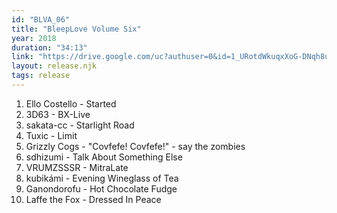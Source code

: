 ```yaml
---
id: "BLVA_06"
title: "BleepLove Volume Six"
year: 2018
duration: "34:13"
link: "https://drive.google.com/uc?authuser=0&id=1_URotdWkuqxXoG-DNqh8uA1bK3Op5eXD&export=download"
layout: release.njk
tags: release
---
```


01. Ello Costello - Started
02. 3D63 - BX-Live
03. sakata-cc - Starlight Road
04. Tuxic - Limit
05. Grizzly Cogs - "Covfefe! Covfefe!" - say the zombies
06. sdhizumi - Talk About Something Else
07. VRUMZSSSR - MitraLate
08. kubikámi - Evening Wineglass of Tea
09. Ganondorofu - Hot Chocolate Fudge
10. Laffe the Fox - Dressed In Peace

